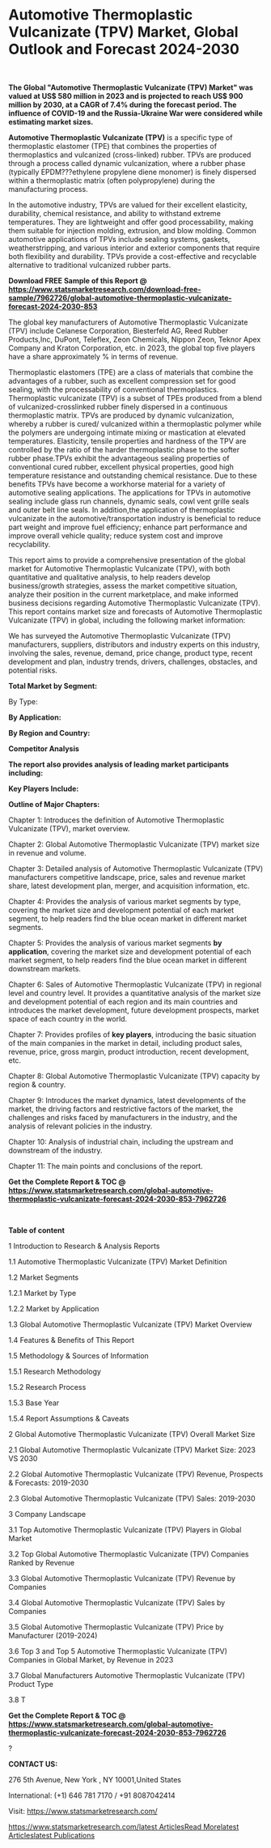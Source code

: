 <h1>Automotive Thermoplastic Vulcanizate (TPV) Market, Global Outlook and Forecast 2024-2030</h1><br/><p><strong>The Global "Automotive Thermoplastic Vulcanizate (TPV) Market" was valued at US$ 580 million in 2023 and is projected to reach US$ 900 million by 2030, at a <strong>CAGR</strong> of 7.4% during the forecast period. The influence of COVID-19 and the Russia-Ukraine War were considered while estimating market sizes.</strong></p>
 
 
 
 <p><strong>Automotive Thermoplastic Vulcanizate (TPV)</strong> is a specific type of thermoplastic elastomer (TPE) that combines the properties of thermoplastics and vulcanized (cross-linked) rubber. TPVs are produced through a process called dynamic vulcanization, where a rubber phase (typically EPDM???ethylene propylene diene monomer) is finely dispersed within a thermoplastic matrix (often polypropylene) during the manufacturing process.</p>
 
 
 
 <p>In the automotive industry, TPVs are valued for their excellent elasticity, durability, chemical resistance, and ability to withstand extreme temperatures. They are lightweight and offer good processability, making them suitable for injection molding, extrusion, and blow molding. Common automotive applications of TPVs include sealing systems, gaskets, weatherstripping, and various interior and exterior components that require both flexibility and durability. TPVs provide a cost-effective and recyclable alternative to traditional vulcanized rubber parts.</p>
 
 
 
 <p><strong>Download FREE Sample of this Report @ <a href="https://www.statsmarketresearch.com/download-free-sample/7962726/global-automotive-thermoplastic-vulcanizate-forecast-2024-2030-853">https://www.statsmarketresearch.com/download-free-sample/7962726/global-automotive-thermoplastic-vulcanizate-forecast-2024-2030-853</a></strong></p>
 
 
 
 <p>The global key manufacturers of Automotive Thermoplastic Vulcanizate (TPV) include Celanese Corporation, Biesterfeld AG, Reed Rubber Products,Inc, DuPont, Teleflex, Zeon Chemicals, Nippon Zeon, Teknor Apex Company and Kraton Corporation, etc. in 2023, the global top five players have a share approximately % in terms of revenue.</p>
 
 
 
 <p>Thermoplastic elastomers (TPE) are a class of materials that combine the advantages of a rubber, such as excellent compression set for good sealing, with the processability of conventional thermoplastics. Thermoplastic vulcanizate (TPV) is a subset of TPEs produced from a blend of vulcanized-crosslinked rubber finely dispersed in a continuous thermoplastic matrix. TPVs are produced by dynamic vulcanization, whereby a rubber is cured/ vulcanized within a thermoplastic polymer while the polymers are undergoing intimate mixing or mastication at elevated temperatures. Elasticity, tensile properties and hardness of the TPV are controlled by the ratio of the harder thermoplastic phase to the softer rubber phase.TPVs exhibit the advantageous sealing properties of conventional cured rubber, excellent physical properties, good high temperature resistance and outstanding chemical resistance. Due to these benefits TPVs have become a workhorse material for a variety of automotive sealing applications. The applications for TPVs in automotive sealing include glass run channels, dynamic seals, cowl vent grille seals and outer belt line seals. In addition,the application of thermoplastic vulcanizate in the automotive/transportation industry is beneficial to reduce part weight and improve fuel efficiency; enhance part performance and improve overall vehicle quality; reduce system cost and improve recyclability.</p>
 
 
 
 <p>This report aims to provide a comprehensive presentation of the global market for Automotive Thermoplastic Vulcanizate (TPV), with both quantitative and qualitative analysis, to help readers develop business/growth strategies, assess the market competitive situation, analyze their position in the current marketplace, and make informed business decisions regarding Automotive Thermoplastic Vulcanizate (TPV). This report contains market size and forecasts of Automotive Thermoplastic Vulcanizate (TPV) in global, including the following market information:</p>
 
 
 
 <p>We has surveyed the Automotive Thermoplastic Vulcanizate (TPV) manufacturers, suppliers, distributors and industry experts on this industry, involving the sales, revenue, demand, price change, product type, recent development and plan, industry trends, drivers, challenges, obstacles, and potential risks.</p>
 
 
 
 <p><strong>Total Market by Segment:</strong></p>
 
 
 
 <p>By Type:</p>
 
 
 
 <p><strong><strong>By Application</strong>:</strong></p>
 
 
 
 <p><strong>By Region and Country:</strong></p>
 
 
 
 <p><strong>Competitor Analysis</strong></p>
 
 
 
 <p><strong>The report also provides analysis of leading market participants including:</strong></p>
 
 
 
 <p><strong><strong>Key Players</strong> Include:</strong></p>
 
 
 
 <p><strong>Outline of Major Chapters:</strong></p>
 
 
 
 <p>Chapter 1: Introduces the definition of Automotive Thermoplastic Vulcanizate (TPV), market overview.</p>
 
 
 
 <p>Chapter 2: Global Automotive Thermoplastic Vulcanizate (TPV) market size in revenue and volume.</p>
 
 
 
 <p>Chapter 3: Detailed analysis of Automotive Thermoplastic Vulcanizate (TPV) manufacturers competitive landscape, price, sales and revenue market share, latest development plan, merger, and acquisition information, etc.</p>
 
 
 
 <p>Chapter 4: Provides the analysis of various market segments by type, covering the market size and development potential of each market segment, to help readers find the blue ocean market in different market segments.</p>
 
 
 
 <p>Chapter 5: Provides the analysis of various market segments <strong>by application</strong>, covering the market size and development potential of each market segment, to help readers find the blue ocean market in different downstream markets.</p>
 
 
 
 <p>Chapter 6: Sales of Automotive Thermoplastic Vulcanizate (TPV) in regional level and country level. It provides a quantitative analysis of the market size and development potential of each region and its main countries and introduces the market development, future development prospects, market space of each country in the world.</p>
 
 
 
 <p>Chapter 7: Provides profiles of <strong>key players</strong>, introducing the basic situation of the main companies in the market in detail, including product sales, revenue, price, gross margin, product introduction, recent development, etc.</p>
 
 
 
 <p>Chapter 8: Global Automotive Thermoplastic Vulcanizate (TPV) capacity by region & country.</p>
 
 
 
 <p>Chapter 9: Introduces the market dynamics, latest developments of the market, the driving factors and restrictive factors of the market, the challenges and risks faced by manufacturers in the industry, and the analysis of relevant policies in the industry.</p>
 
 
 
 <p>Chapter 10: Analysis of industrial chain, including the upstream and downstream of the industry.</p>
 
 
 
 <p>Chapter 11: The main points and conclusions of the report.</p>
 
 
 
 <div><b>Get the Complete Report & TOC @ <a href="https://www.statsmarketresearch.com/global-automotive-thermoplastic-vulcanizate-forecast-2024-2030-853-7962726">https://www.statsmarketresearch.com/global-automotive-thermoplastic-vulcanizate-forecast-2024-2030-853-7962726</a></b></div>
 
 
 
 <p><br />
 
 <b>Table of content</b></p>
 
 
 
 <p>1 Introduction to Research & Analysis Reports<br />
 
 1.1 Automotive Thermoplastic Vulcanizate (TPV) Market Definition<br />
 
 1.2 Market Segments<br />
 
 1.2.1 Market by Type<br />
 
 1.2.2 Market by Application<br />
 
 1.3 Global Automotive Thermoplastic Vulcanizate (TPV) Market Overview<br />
 
 1.4 Features & Benefits of This Report<br />
 
 1.5 Methodology & Sources of Information<br />
 
 1.5.1 Research Methodology<br />
 
 1.5.2 Research Process<br />
 
 1.5.3 Base Year<br />
 
 1.5.4 Report Assumptions & Caveats<br />
 
 2 Global Automotive Thermoplastic Vulcanizate (TPV) Overall Market Size<br />
 
 2.1 Global Automotive Thermoplastic Vulcanizate (TPV) Market Size: 2023 VS 2030<br />
 
 2.2 Global Automotive Thermoplastic Vulcanizate (TPV) Revenue, Prospects & Forecasts: 2019-2030<br />
 
 2.3 Global Automotive Thermoplastic Vulcanizate (TPV) Sales: 2019-2030<br />
 
 3 Company Landscape<br />
 
 3.1 Top Automotive Thermoplastic Vulcanizate (TPV) Players in Global Market<br />
 
 3.2 Top Global Automotive Thermoplastic Vulcanizate (TPV) Companies Ranked by Revenue<br />
 
 3.3 Global Automotive Thermoplastic Vulcanizate (TPV) Revenue by Companies<br />
 
 3.4 Global Automotive Thermoplastic Vulcanizate (TPV) Sales by Companies<br />
 
 3.5 Global Automotive Thermoplastic Vulcanizate (TPV) Price by Manufacturer (2019-2024)<br />
 
 3.6 Top 3 and Top 5 Automotive Thermoplastic Vulcanizate (TPV) Companies in Global Market, by Revenue in 2023<br />
 
 3.7 Global Manufacturers Automotive Thermoplastic Vulcanizate (TPV) Product Type<br />
 
 3.8 T</p>
 
 
 
 <div><b>Get the Complete Report & TOC @ <a href="https://www.statsmarketresearch.com/global-automotive-thermoplastic-vulcanizate-forecast-2024-2030-853-7962726">https://www.statsmarketresearch.com/global-automotive-thermoplastic-vulcanizate-forecast-2024-2030-853-7962726</a></b></div>
 
 
 
 <p>? </p>
 
 
 
 <p><b>CONTACT US:</b><br />
 
 276 5th Avenue, New York , NY 10001,United States<br />
 
 International: (+1) 646 781 7170 / +91 8087042414<br />
 
 Visit: <a href="https://www.statsmarketresearch.com/">https://www.statsmarketresearch.com/</a><br />
 
 <a href="https://gyeongbokgung.com">https://www.statsmarketresearch.com/</a><a href="https://hallyeomaritime.com">latest Articles</a><a href="https://jingwansa.com">Read More</a><a href="https://nguoiviet.jp/">latest Articles</a><a href="https://www.intelmarketresearch.com/">latest Publications</a></p>